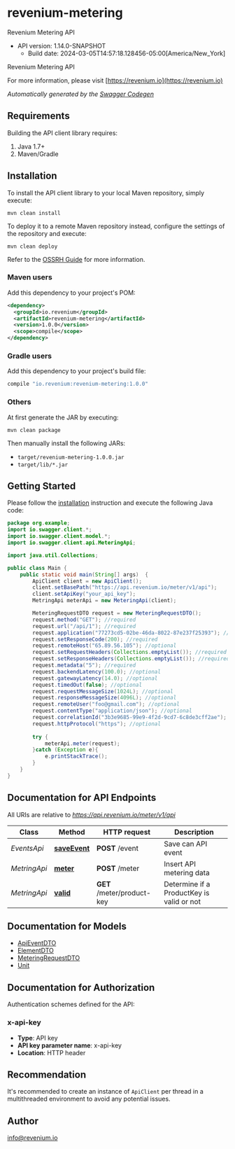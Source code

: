 # revenium-metering

Revenium Metering API
- API version: 1.14.0-SNAPSHOT
  - Build date: 2024-03-05T14:57:18.128456-05:00[America/New_York]

Revenium Metering API

  For more information, please visit [https://revenium.io](https://revenium.io)

*Automatically generated by the [Swagger Codegen](https://github.com/swagger-api/swagger-codegen)*


## Requirements

Building the API client library requires:
1. Java 1.7+
2. Maven/Gradle

## Installation

To install the API client library to your local Maven repository, simply execute:

```shell
mvn clean install
```

To deploy it to a remote Maven repository instead, configure the settings of the repository and execute:

```shell
mvn clean deploy
```

Refer to the [OSSRH Guide](http://central.sonatype.org/pages/ossrh-guide.html) for more information.

### Maven users

Add this dependency to your project's POM:

```xml
<dependency>
  <groupId>io.revenium</groupId>
  <artifactId>revenium-metering</artifactId>
  <version>1.0.0</version>
  <scope>compile</scope>
</dependency>
```

### Gradle users

Add this dependency to your project's build file:

```groovy
compile "io.revenium:revenium-metering:1.0.0"
```

### Others

At first generate the JAR by executing:

```shell
mvn clean package
```

Then manually install the following JARs:

* `target/revenium-metering-1.0.0.jar`
* `target/lib/*.jar`

## Getting Started

Please follow the [installation](#installation) instruction and execute the following Java code:

```java
package org.example;
import io.swagger.client.*;
import io.swagger.client.model.*;
import io.swagger.client.api.MeteringApi;

import java.util.Collections;

public class Main {
    public static void main(String[] args)  {
        ApiClient client = new ApiClient();
        client.setBasePath("https://api.revenium.io/meter/v1/api");
        client.setApiKey("your_api_key");
        MetringApi meterApi = new MeteringApi(client);

        MeteringRequestDTO request = new MeteringRequestDTO();
        request.method("GET"); //required
        request.url("/api/1"); //required
        request.application("77273cd5-02be-46da-8022-87e237f25393"); //required
        request.setResponseCode(200); //required
        request.remoteHost("65.89.56.105"); //optional
        request.setRequestHeaders(Collections.emptyList()); //required but can be empty
        request.setResponseHeaders(Collections.emptyList()); //required but can be empty
        request.metadata("5"); //required
        request.backendLatency(100.0); //optional
        request.gatewayLatency(14.0); //optional
        request.timedOut(false); //optional
        request.requestMessageSize(1024L); //optional
        request.responseMessageSize(4096L); //optional
        request.remoteUser("foo@gmail.com"); //optional
        request.contentType("application/json"); //optional
        request.correlationId("3b3e9685-99e9-4f2d-9cd7-6c8de3cff2ae"); //optional
        request.httpProtocol("https"); //optional
        
        try {
            meterApi.meter(request);
        }catch (Exception e){
            e.printStackTrace();
        }
    }
}
```

## Documentation for API Endpoints

All URIs are relative to *https://api.revenium.io/meter/v1/api*

Class | Method | HTTP request | Description
------------ | ------------- | ------------- | -------------
*EventsApi* | [**saveEvent**](docs/EventsApi.md#saveEvent) | **POST** /event | Save can API event
*MetringApi* | [**meter**](docs/MetringApi.md#meter) | **POST** /meter | Insert API metering data
*MetringApi* | [**valid**](docs/MetringApi.md#valid) | **GET** /meter/product-key | Determine if a ProductKey is valid or not

## Documentation for Models

 - [ApiEventDTO](docs/ApiEventDTO.md)
 - [ElementDTO](docs/ElementDTO.md)
 - [MeteringRequestDTO](docs/MeteringRequestDTO.md)
 - [Unit](docs/Unit.md)

## Documentation for Authorization

Authentication schemes defined for the API:
### x-api-key

- **Type**: API key
- **API key parameter name**: x-api-key
- **Location**: HTTP header


## Recommendation

It's recommended to create an instance of `ApiClient` per thread in a multithreaded environment to avoid any potential issues.

## Author

info@revenium.io

